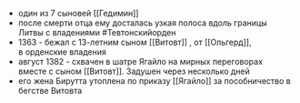 * один из 7 сыновей [[Гедимин]]
* после смерти отца ему досталась узкая полоса вдоль границы Литвы с владениями #Тевтонскийорден
* 1363 - бежал с 13-летним сыном [[Витовт]] , от [[Ольгерд]], в орденские владения
* август 1382 - схвачен в шатре Ягайло на мирных переговорах вместе с сыном [[Витовт]]. Задушен через несколько дней
* его жена Бирутта утоплена по приказу [[Ягайло]] за пособничество в бегстве Витовта